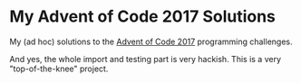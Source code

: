 # My Advent of Code 2017 Solutions

My (ad hoc) solutions to the
[Advent of Code 2017](https://adventofcode.com/2017/)
programming challenges.

And yes, the whole import and testing part is very
hackish. This is a very "top-of-the-knee" project.
